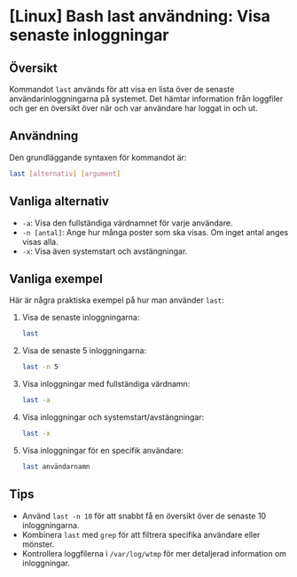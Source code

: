 # [Linux] Bash last användning: Visa senaste inloggningar

## Översikt
Kommandot `last` används för att visa en lista över de senaste användarinloggningarna på systemet. Det hämtar information från loggfiler och ger en översikt över när och var användare har loggat in och ut.

## Användning
Den grundläggande syntaxen för kommandot är:

```bash
last [alternativ] [argument]
```

## Vanliga alternativ
- `-a`: Visa den fullständiga värdnamnet för varje användare.
- `-n [antal]`: Ange hur många poster som ska visas. Om inget antal anges visas alla.
- `-x`: Visa även systemstart och avstängningar.

## Vanliga exempel
Här är några praktiska exempel på hur man använder `last`:

1. Visa de senaste inloggningarna:
   ```bash
   last
   ```

2. Visa de senaste 5 inloggningarna:
   ```bash
   last -n 5
   ```

3. Visa inloggningar med fullständiga värdnamn:
   ```bash
   last -a
   ```

4. Visa inloggningar och systemstart/avstängningar:
   ```bash
   last -x
   ```

5. Visa inloggningar för en specifik användare:
   ```bash
   last användarnamn
   ```

## Tips
- Använd `last -n 10` för att snabbt få en översikt över de senaste 10 inloggningarna.
- Kombinera `last` med `grep` för att filtrera specifika användare eller mönster.
- Kontrollera loggfilerna i `/var/log/wtmp` för mer detaljerad information om inloggningar.